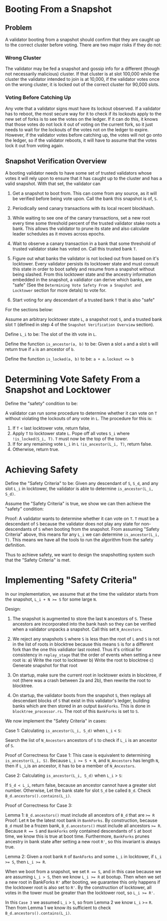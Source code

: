 # Booting From a Snapshot

## Problem

A validator booting from a snapshot should confirm that they are caught up to the correct cluster before voting. There are two major risks if they do not:

### Wrong Cluster

The validator may be fed a snapshot and gossip info for a different (though not necessarily malicious) cluster. If that cluster is at slot 100,000 while the cluster the validator intended to join is at 10,000, if the validator votes once on the wrong cluster, it is locked out of the correct cluster for 90,000 slots.

### Voting Before Catching Up

Any vote that a validator signs must have its lockout observed. If a validator has to reboot, the most secure way for it to check if its lockouts apply to the new set of forks is to see the votes on the ledger. If it can do this, it knows that those votes do not lock it out of voting on the current fork, so it just needs to wait for the lockouts of the votes not on the ledger to expire. However, if the validator votes before catching up, the votes will not go onto the ledger, so if the validator reboots, it will have to assume that the votes lock it out from voting again.

## Snapshot Verification Overview

A booting validator needs to have some set of trusted validators whose votes it will rely upon to ensure that it has caught up to the cluster and has a valid snapshot. With that set, the validator can

1. Get a snapshot to boot from. This can come from any source, as it will be verified before being vote upon. Call the bank this snapshot is of, `S`.

2. Periodically send canary transactions with its local recent blockhash.

3. While waiting to see one of the canary transactions, set a new root every time some threshold percent of the trusted validator stake roots a bank. This allows the validator to prune its state and also calculate leader schedules as it moves across epochs.

4. Wait to observe a canary transaction in a bank that some threshold of trusted validator stake has voted on. Call this trusted bank `T`.

6. Figure out what banks the validator is not locked out from based on it's locktower. Every validator persists its locktower state and must consult this state in order to boot safely and resume from a snapshot without being slashed. From this locktower state and the ancestry information embedded in the snapshot, a validiator can derive which banks, are "safe"
(See the `Determining Vote Safety From a Snapshot and Locktower` section for more detals) to vote for.

7. Start voting for any descendant of a trusted bank `T` that is also "safe"


For the sections below:

Assume an arbitrary locktower state `L`, a snapshot root `S`, and a trusted bank slot `T` (defined in step 4 of the `Snapshot Verification Overview` section).

Define `L_i` to be: The slot of the ith vote in `L`.

Define the function `is_ancestor(a, b)` to be: Given a slot `a` and a slot `b` will return true if `a` is an ancestor of `b`.

Define the function `is_locked(a, b)` to be: `a + a.lockout <= b`

# Determining Vote Safety From a Snapshot and Locktower

Define the "safety" condition to be: 

A validator can run some procedure to determine whether it can vote on `T` without violating the lockouts of any vote in `L`. The procedure for this is:

1) If `T` < last locktower vote, return false,
2) Apply `T` to locktower state `L`. Pope off all votes `S_i` where `!is_locked(S_i, T)`. `T` must now be the top of the tower.
3) If for any remaining vote `L_i` in `L` `!is_ancestor(L_i, T)`, return false.
4) Otherwise, return true.

# Achieving Safety

Define the "Safety Criteria" to be: Given any descendant of `S`, `S_d`, and any slot `L_i` in locktower, the validator is able to determine `is_ancestor(L_i, S_d)`.

Assume the "Safety Criteria" is true, we show we can then achieve the "safety" condition:

Proof: 
A validator wants to determine whether it can vote on `T`. `T` must be a descendant of `S` because the validator does not play any state for non-descendants of `S` when booting from the snapshot. From assuming "Safety Criteria" above, this means for any `L_i` we can determine `is_ancestor(L_i, T)`. This means we have all the tools to run the algorithm from the safety definition.

Thus to achieve safety, we want to design the snapshotting system such that the "Safety Criteria" is met.

# Implementing "Safety Criteria"

In our implementation, we assume that at the time the validator starts from the snapshot, `L_i + N >= S` for some large `N`. 

Design: 

1) The snapshot is augmented to store the last `N` ancestors of `S`. These ancestors are  incorporated into the bank hash so they can be verified when a validator unpacks a snapshot. Call this set `N_Ancestors`.

2) We reject any snapshots `S` where `S` is less than the root of `L` and `S` is not in the list of roots in blocktree because this means `S` is for a different fork than the one this validiator last rooted. Thus it's critical for consistency in `replay_stage` that the order of events when setting a new root is:
    a) Write the root to locktower
    b) Write the root to blocktree
    c) Generate snapshot for that root

3) On startup, make sure the current root in locktower exists in blocktree, if not (there was a crash between 2a and 2b), then rewrite the root to blocktree.

4) On startup, the validator boots from the snapshot `S`, then replays all descendant blocks of `S` that exist in this validator's ledger, building banks which are then stored in an output `BankForks`. This is done in `blocktree_processor.rs`. The root of this `BankForks` is set to `S`.


We now implement the "Safety Criteria" in cases:

Case 1: Calculating `is_ancestor(L_i, S_d)` when `L_i` < `S`:

Search the list of `N_Ancestors` ancestors of `S` to check if `L_i` is an ancestor of `S`.

Proof of Correctness for Case 1:
This case is equivalent to determining `is_ancestor(L_i, S)`. Because `L_i >= S + N`, and `N_Ancestors` has length `N`, then if `L_i`,is an ancestor, it has to be a member of `N_Ancestors`. 

Case 2: Calculating `is_ancestor(L_i, S_d)` when `L_i` > `S`:

If `S_d < L_i`, return false, because an ancestor cannot have a greater slot number. Otherwise,
Let the bank state for slot `S_d` be called `B_d`. Check `B_d.ancestors().contains(L_i)`.

Proof of Correctness for Case 3:

Lemma 1: `B_d.ancestors()` must include all ancestors of `B_d` that are `>= R`
Proof: Let `R` be the latest root bank in `BankForks`. By construction, because `B_d` must be a frozen bank, `B_d.ancestors()` must include all ancestors `>= R`. Because `R == S` and `BankForks` only contained descendants of `S` at boot time, we know this is true at boot time. Furthermore, `BankForks` prunes ancestry in bank state after setting a new root `R'`, so this invariant is always true.

Lemma 2: Given a root bank `R` of `BankForks` and some `L_i` in locktower, if `L_i >= S`, then `L_i >= R`.

When we boot from a snapshot, we set `R == S`, and in this case because we are assuming `L_i > S`, then we know `L_i >= R` at bootup. Then when we set a new root in BankForks `R'` after booting, we guarantee this only happens if the locktower root is also set to `R'`. By the construction of locktower, all votes in the tower must be greater than the locktower root, so `L_i >= R'`. 

In this `Case 3` we assumed `L_i` > `S`, so from Lemma 2 we know `L_i` >= `R`. Then from Lemma 1 we know its sufficient to check `B_d.ancestors().contains(L_i)`.







